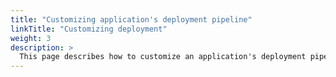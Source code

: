```yaml
---
title: "Customizing application's deployment pipeline"
linkTitle: "Customizing deployment"
weight: 3
description: >
  This page describes how to customize an application's deployment pipeline with PipeCD defined stages.
---
```

